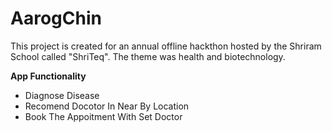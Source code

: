 # AarogChin
This project is created for an annual offline hackthon hosted by the Shriram School called "ShriTeq". The theme was health and biotechnology.

**App Functionality**
 - Diagnose Disease
 - Recomend Docotor In Near By Location
 - Book The Appoitment With Set Doctor
